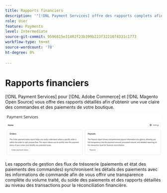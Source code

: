 ```yaml
---
title: Rapports financiers
description: '"[!DNL Payment Services] offre des rapports complets afin que vous puissiez avoir une vue précise des commandes et des paiements de votre boutique."'
role: User
feature: Payments
level: Intermediate
source-git-commit: 9596815e31402f23b399b223f3221074331c1773
workflow-type: tm+mt
source-wordcount: '78'
ht-degree: 0%

---
```


# Rapports financiers

[!DNL Payment Services] pour [!DNL Adobe Commerce] et [!DNL Magento Open Source] vous offre des rapports détaillés afin d’obtenir une vue claire des commandes et des paiements de votre boutique.

![Affichage des rapports financiers](assets/reports-view.png)

Les rapports de gestion des flux de trésorerie (paiements et état des paiements des commandes) synchronisent les détails des paiements avec les informations de commande afin de vous offrir une transparence complète du volume traité, du solde des paiements et des rapports détaillés au niveau des transactions pour la réconciliation financière.
